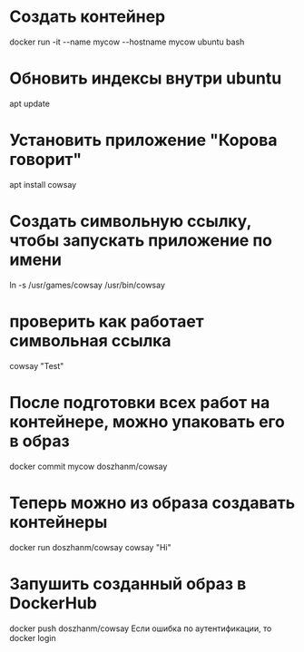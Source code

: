 # Создать контейнер
docker run -it --name mycow --hostname mycow ubuntu bash

# Обновить индексы внутри ubuntu
apt update

# Установить приложение "Корова говорит"
apt install cowsay

# Создать символьную ссылку, чтобы запускать приложение по имени
ln -s /usr/games/cowsay /usr/bin/cowsay

# проверить как работает символьная ссылка 
cowsay "Test"

# После подготовки всех работ на контейнере, можно упаковать его в образ
docker commit mycow doszhanm/cowsay

# Теперь можно из образа создавать контейнеры
docker run doszhanm/cowsay cowsay "Hi"

# Запушить созданный образ в DockerHub
docker push doszhanm/cowsay
Если ошибка по аутентификации, то
docker login